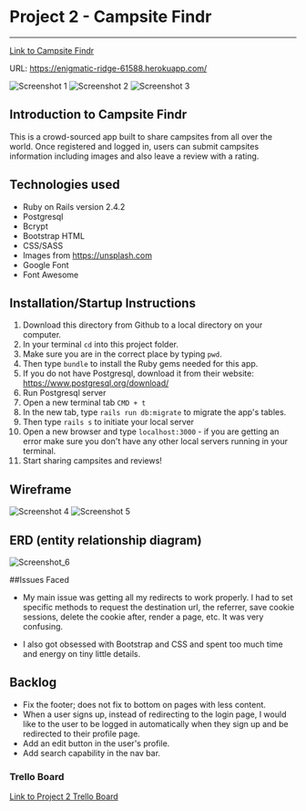 # Project 2 - Campsite Findr
---
[Link to Campsite Findr](https://enigmatic-ridge-61588.herokuapp.com/users/1)

URL: <https://enigmatic-ridge-61588.herokuapp.com/>

![Screenshot 1](https://i.imgur.com/SER2yIV.png
"Screenshot_1")
![Screenshot 2](https://i.imgur.com/n8gREj7.png
"Screenshot_2")
![Screenshot 3](https://i.imgur.com/OK7TlUj.png
"Screenshot_3")

## Introduction to Campsite Findr
This is a crowd-sourced app built to share campsites from all over the world. Once registered and logged in, users can submit campsites information including images and also leave a review with a rating. 

## Technologies used

* Ruby on Rails version 2.4.2
* Postgresql
* Bcrypt
* Bootstrap HTML 
* CSS/SASS
* Images from <https://unsplash.com>
* Google Font
* Font Awesome

## Installation/Startup Instructions

1. Download this directory from Github to a local directory on your computer.
2. In your terminal `cd` into this project folder.
3. Make sure you are in the correct place by typing `pwd`.
4. Then type `bundle` to install the Ruby gems needed for this app.
5. If you do not have Postgresql, download it from their website: <https://www.postgresql.org/download/>
6. Run Postgresql server
7. Open a new terminal tab `CMD + t`
8. In the new tab, type `rails run db:migrate` to migrate the app's tables.
9. Then type `rails s` to initiate your local server
10. Open a new browser and type `localhost:3000` - if you are getting an error make sure you don't have any other local servers running in your terminal.
11. Start sharing campsites and reviews!

## Wireframe

![Screenshot 4](https://i.imgur.com/N9wTItU.png
"Screenshot_4")
![Screenshot 5](https://i.imgur.com/OnQCSme.png
"Screenshot_5")

## ERD (entity relationship diagram)
![Screenshot_6](https://i.imgur.com/hUvVM1y.png?1 "Screenshot_6")

##Issues Faced

* My main issue was getting all my redirects to work properly. I had to set specific methods to request the  destination url, the referrer, save cookie sessions, delete the cookie after, render a page, etc. It was very confusing.

* I also got obsessed with Bootstrap and CSS and spent too much time and energy on tiny little details. 

## Backlog

* Fix the footer; does not fix to bottom on pages with less content. 
* When a user signs up, instead of redirecting to the login page, I would like to the user to be logged in automatically when they sign up and be redirected to their profile page. 
* Add an edit button in the user's profile. 
* Add search capability in the nav bar. 

### Trello Board
[Link to Project 2 Trello Board](https://trello.com/b/IOqGaztm/wdi-project-2)




























